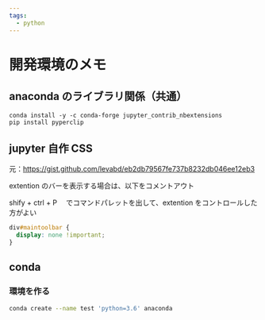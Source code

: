 ```yaml
---
tags:
  - python
---
```


# 開発環境のメモ

## anaconda のライブラリ関係（共通）

```shell
conda install -y -c conda-forge jupyter_contrib_nbextensions
pip install pyperclip
```

## jupyter 自作 CSS

元：https://gist.github.com/levabd/eb2db79567fe737b8232db046ee12eb3

extention のバーを表示する場合は、以下をコメントアウト

shify + ctrl + P 　でコマンドパレットを出して、extention をコントロールした方がよい

```css
div#maintoolbar {
  display: none !important;
}
```

## conda

### 環境を作る

```zsh
conda create --name test 'python=3.6' anaconda
```
